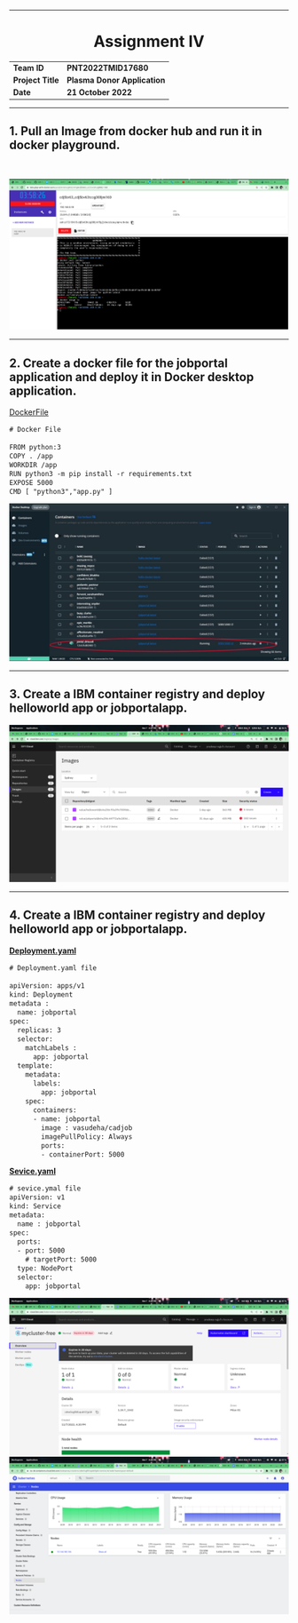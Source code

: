 ________
<h1 style="text-align:center"> <b>Assignment IV</b> </h1>


|||
|:---|:----|
|**Team ID** | **PNT2022TMID17680** |
|**Project Title**| **Plasma Donor Application**|
|**Date**|**21 October 2022**|
-------------------

## 1. Pull an Image from docker hub and run it in docker playground.
<br>

![Alt text](files/pic/dockerplaground.png)
_______

## 2. Create a docker file for the jobportal application and deploy it in Docker desktop application.

[DockerFile](files/Dockerfile)

```
# Docker File

FROM python:3
COPY . /app
WORKDIR /app
RUN python3 -m pip install -r requirements.txt
EXPOSE 5000
CMD [ "python3","app.py" ]

```
![Alt text](files/pic/docker.jpeg)
_______________

## 3. Create a IBM container registry and deploy helloworld app or jobportalapp.

![Alt text ](files/pic/docker-registry.png)

_________________

## 4. Create a IBM container registry and deploy helloworld app or jobportalapp.

[**Deployment.yaml**](files/deployment.yaml)
```
# Deployment.yaml file

apiVersion: apps/v1
kind: Deployment
metadata :
  name: jobportal
spec:
  replicas: 3
  selector:
    matchLabels :
      app: jobportal
  template:
    metadata:
      labels:
        app: jobportal
    spec:
      containers:
      - name: jobportal
        image : vasudeha/cadjob
        imagePullPolicy: Always
        ports:
        - containerPort: 5000
```
[**Sevice.yaml**](files/service.yaml)

```
# sevice.ymal file
apiVersion: v1
kind: Service
metadata:
  name : jobportal
spec:
  ports:
  - port: 5000
    # targetPort: 5000
  type: NodePort
  selector:
    app: jobportal

```
![Alt text](files/pic/kube-1.png)
![Alt text](files/pic/kube-2.png)
